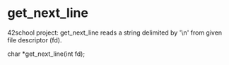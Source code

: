 # get_next_line

42school project: get_next_line reads a string delimited by '\n' from given file descriptor (fd).

char *get_next_line(int fd);
